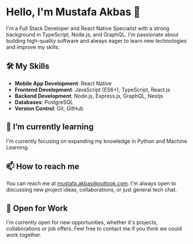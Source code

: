 # Hello, I'm Mustafa Akbas 👋

I'm a Full Stack Developer and React Native Specialist with a strong background in TypeScript, Node.js, and GraphQL. I'm passionate about building high-quality software and always eager to learn new technologies and improve my skills.

## 🛠️ My Skills

- **Mobile App Development**: React Native
- **Frontend Development**: JavaScript (ES6+), TypeScript, React.js
- **Backend Development**: Node.js, Express.js, GraphQL, Nestjs
- **Databases**: PostgreSQL
- **Version Control**: Git, GitHub

## 🌱 I’m currently learning

I'm currently focusing on expanding my knowledge in Python and Machine Learning. 

## 📫 How to reach me

You can reach me at mustafa.akbas@outlook.com. I'm always open to discussing new project ideas, collaborations, or just general tech chat.

## 💼 Open for Work

I'm currently open for new opportunities, whether it's projects, collaborations or job offers. Feel free to contact me if you think we could work together.

